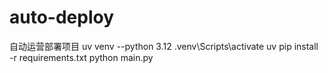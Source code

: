 # auto-deploy
自动运营部署项目
uv venv --python 3.12
.venv\Scripts\activate
uv pip install -r requirements.txt
python main.py